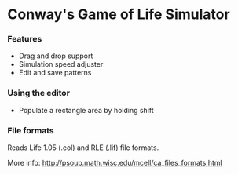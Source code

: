 # Conway's Game of Life Simulator

### Features
- Drag and drop support
- Simulation speed adjuster
- Edit and save patterns

### Using the editor
- Populate a rectangle area by holding shift

### File formats
Reads Life 1.05 (.col) and RLE (.lif) file formats.

More info: http://psoup.math.wisc.edu/mcell/ca_files_formats.html
